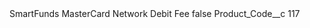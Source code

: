 <?xml version="1.0" encoding="UTF-8"?>
<CustomMetadata xmlns="http://soap.sforce.com/2006/04/metadata" xmlns:xsi="http://www.w3.org/2001/XMLSchema-instance" xmlns:xsd="http://www.w3.org/2001/XMLSchema">
    <label>SmartFunds MasterCard Network Debit Fee</label>
    <protected>false</protected>
    <values>
        <field>Product_Code__c</field>
        <value xsi:type="xsd:string">117</value>
    </values>
</CustomMetadata>
